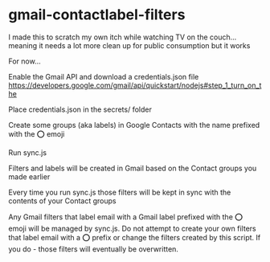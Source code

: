# gmail-contactlabel-filters

I made this to scratch my own itch while watching TV on the couch... meaning it needs a lot more clean up for public consumption but it works

For now...

Enable the Gmail API and download a credentials.json file
https://developers.google.com/gmail/api/quickstart/nodejs#step_1_turn_on_the

Place credentials.json in the secrets/ folder

Create some groups (aka labels) in Google Contacts with the name prefixed with the ⭕ emoji

Run sync.js

Filters and labels will be created in Gmail based on the Contact groups you made earlier

Every time you run sync.js those filters will be kept in sync with the contents of your Contact groups

Any Gmail filters that label email with a Gmail label prefixed with the ⭕ emoji will be managed by sync.js. Do not attempt to create your own filters that label email with a ⭕ prefix or change the filters created by this script. If you do - those filters will eventually be overwritten.
